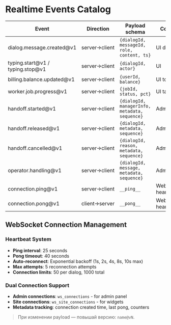 # Realtime Events Catalog

| Event | Direction | Payload schema | Consumer |
|------|-----------|----------------|----------|
| dialog.message.created@v1 | server→client | `{dialogId, messageId, role, content, ts}` | UI dialogs |
| typing.start@v1 / typing.stop@v1 | server→client | `{dialogId, actor}` | UI |
| billing.balance.updated@v1 | server→client | `{userId, balance}` | UI topbar |
| worker.job.progress@v1 | server→client | `{jobId, status, pct}` | UI tasks |
| handoff.started@v1 | server→client | `{dialogId, managerInfo, metadata, sequence}` | Admin/Widget |
| handoff.released@v1 | server→client | `{dialogId, metadata, sequence}` | Admin/Widget |
| handoff.cancelled@v1 | server→client | `{dialogId, reason, metadata, sequence}` | Admin/Widget |
| operator.handling@v1 | server→client | `{dialogId, message, metadata, sequence}` | Admin/Widget |
| connection.ping@v1 | server→client | `__ping__` | WebSocket heartbeat |
| connection.pong@v1 | client→server | `__pong__` | WebSocket heartbeat |

## WebSocket Connection Management

### Heartbeat System
- **Ping interval**: 25 seconds
- **Pong timeout**: 40 seconds  
- **Auto-reconnect**: Exponential backoff (1s, 2s, 4s, 8s, 10s max)
- **Max attempts**: 5 reconnection attempts
- **Connection limits**: 50 per dialog, 1000 total

### Dual Connection Support
- **Admin connections**: `ws_connections` - for admin panel
- **Site connections**: `ws_site_connections` - for widgets  
- **Metadata tracking**: connection created time, last pong, counters

> При изменении payload — повышай версию: `name@vN`.
